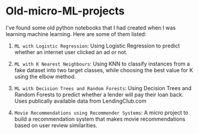 # Old-micro-ML-projects

I've found some old python notebooks that I had created when I was learning machine learning. Here are some of them listed:

1. `ML with Logistic Regression`: Using Logistic Regression to predict whether an internet user clicked an ad or not.

2. `ML with K Nearest Neighbours`: Using KNN to classify instances from a fake dataset into two target classes, while choosing the best value for K using the elbow method.

3. `ML with Decision Trees and Random Forests`: Using Decision Trees and Random Forests to predict whether a lender will pay their loan back. Uses publically available data from LendingClub.com

4. `Movie Recommendations using Recommender Systems`: A micro project to build a recommendation system that makes movie recommendations based on user review similarities.
